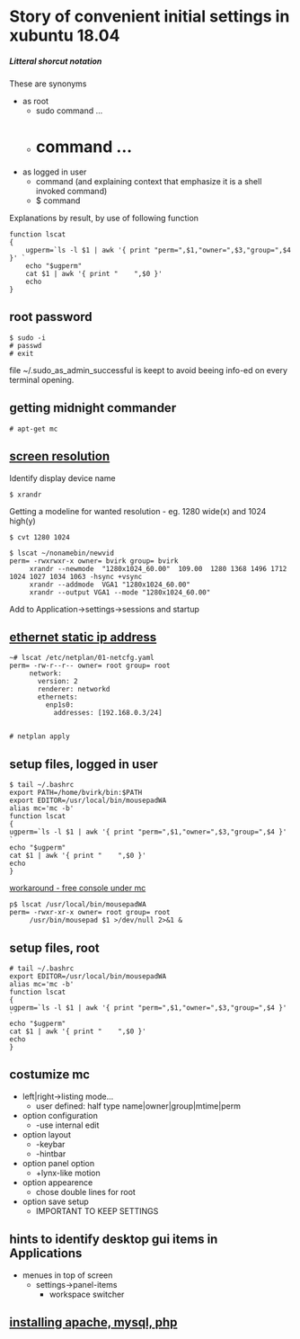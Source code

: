 # Story of convenient initial settings in xubuntu 18.04

##### Litteral shorcut notation
These are synonyms

- as root 
	- sudo command ...
	- # command ...
- as logged in user
	- command (and explaining context that emphasize it is a shell invoked command)
	- $ command

Explanations by result, by use of following function
 
	function lscat
	{
		ugperm=`ls -l $1 | awk '{ print "perm=",$1,"owner=",$3,"group=",$4 }' `
		echo "$ugperm"
		cat $1 | awk '{ print "    ",$0 }' 
		echo 
	}

## root password

	$ sudo -i
	# passwd
	# exit

file ~/.sudo_as_admin_successful is keept to avoid beeing info-ed on every terminal opening.

## getting midnight commander

	# apt-get mc

## [screen resolution](http://ubuntuhandbook.org/index.php/2017/04/custom-screen-resolution-ubuntu-desktop/)
Identify display device name

	$ xrandr

Getting a modeline for wanted resolution - eg. 1280 wide(x) and 1024 high(y)

	$ cvt 1280 1024
	
	$ lscat ~/nonamebin/newvid 
	perm= -rwxrwxr-x owner= bvirk group= bvirk
		 xrandr --newmode  "1280x1024_60.00"  109.00  1280 1368 1496 1712  1024 1027 1034 1063 -hsync +vsync
		 xrandr --addmode  VGA1 "1280x1024_60.00"
		 xrandr --output VGA1 --mode "1280x1024_60.00"

Add to Application->settings->sessions and startup

## [ethernet static ip address](https://www.techrepublic.com/article/how-to-configure-a-static-ip-address-in-ubuntu-server-18-04/)

	~# lscat /etc/netplan/01-netcfg.yaml 
	perm= -rw-r--r-- owner= root group= root
		 network:
		   version: 2
		   renderer: networkd
		   ethernets:
		     enp1s0:
		       addresses: [192.168.0.3/24]


	# netplan apply

## setup files, logged in user

	$ tail ~/.bashrc
	export PATH=/home/bvirk/bin:$PATH
	export EDITOR=/usr/local/bin/mousepadWA
	alias mc='mc -b'
	function lscat
	{
	ugperm=`ls -l $1 | awk '{ print "perm=",$1,"owner=",$3,"group=",$4 }' `
	echo "$ugperm"
	cat $1 | awk '{ print "    ",$0 }' 
	echo 
	}

[workaround - free console under mc](https://unix.stackexchange.com/questions/182925/dconf-warning-failed-to-commit-changes-to-dconf-the-connection-is-closed)
	
	p$ lscat /usr/local/bin/mousepadWA 
	perm= -rwxr-xr-x owner= root group= root
		 /usr/bin/mousepad $1 >/dev/null 2>&1 &


## setup files, root

	# tail ~/.bashrc
	export EDITOR=/usr/local/bin/mousepadWA
	alias mc='mc -b'
	function lscat
	{
	ugperm=`ls -l $1 | awk '{ print "perm=",$1,"owner=",$3,"group=",$4 }' `
	echo "$ugperm"
	cat $1 | awk '{ print "    ",$0 }' 
	echo 
	}

## costumize mc 

- left|right->listing mode...
	- user defined: half type name|owner|group|mtime|perm
- option configuration
	- -use internal edit
- option layout
	- -keybar
	- -hintbar
- option panel option
	- +lynx-like motion
- option appearence
	- chose double lines for root
- option save setup
	- IMPORTANT TO KEEP SETTINGS

## hints to identify desktop gui items in Applications

- menues in top of screen
	- settings->panel-items
		- workspace switcher

## [installing apache, mysql, php]()




